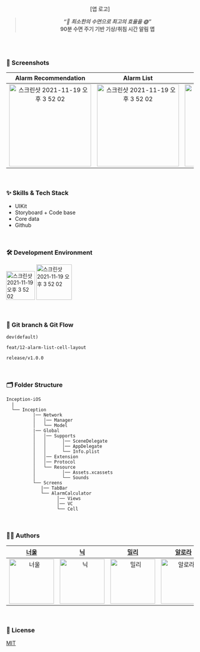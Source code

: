
<br/>
<br/>

<div align="center"> 
  
[앱 로고]

> _**“🌙 최소한의 수면으로 최고의 효율을 🌞”**_ <br/>
> **90분 수면 주기 기반 기상/취침 시간 알림 앱**

  
</div>

<br/>
<br/>


### 📱 Screenshots

<div align="center"> 

| Alarm Recommendation | Alarm List | Sleep Tracker | Alarm Clock |
|:---:|:---:|:---:|:---:|
|<img width="220" alt="스크린샷 2021-11-19 오후 3 52 02" src="https://user-images.githubusercontent.com/51108729/182024110-f81bc0ea-5c35-42a4-89d9-d7acaa42ac86.png">|<img width="220" alt="스크린샷 2021-11-19 오후 3 52 02" src="https://user-images.githubusercontent.com/51108729/182024293-8884ff31-1e39-4e42-8ea1-75e617571938.png">|<img width="220" alt="스크린샷 2021-11-19 오후 3 52 02" src="https://user-images.githubusercontent.com/51108729/182024329-e43ee574-f5de-4ced-ac1f-4a78a8ffdea5.png">|<img width="220" alt="스크린샷 2021-11-19 오후 3 52 02" src="https://user-images.githubusercontent.com/51108729/182024329-e43ee574-f5de-4ced-ac1f-4a78a8ffdea5.png">| 

</div>

<br/>

### :sparkles: Skills & Tech Stack
* UIKit
* Storyboard + Code base
* Core data
* Github

<br/>

### 🛠 Development Environment

<img width="77" alt="스크린샷 2021-11-19 오후 3 52 02" src="https://img.shields.io/badge/iOS-15.0+-silver"> <img width="95" alt="스크린샷 2021-11-19 오후 3 52 02" src="https://img.shields.io/badge/Xcode-13.3-blue">

<br/>

### 🔀 Git branch & Git Flow

```
dev(default)

feat/12-alarm-list-cell-layout

release/v1.0.0
```
<br/>

### 🗂 Folder Structure

```
Inception-iOS
  |
  └── Inception
          |── Network
          │   │── Manager
          │   └── Model
          |── Global
          │   │── Supports
          │   │      │── SceneDelegate
          │   │      │── AppDelegate
          │   │      └── Info.plist
          │   │── Extension
          │   │── Protocol
          │   └── Resource
          │          │── Assets.xcassets
          │          └── Sounds
          └── Screens 
             |── TabBar
             └── AlarmCalculator
                   │── Views
                   │── VC
                   └── Cell
```

<br/>

  
### 🧑‍💻 Authors

<div align="center"> 
  
| [너울](https://github.com/pppaper) | [닉](https://github.com/tea-hkim) | [밀리](https://github.com/jinccc97) | [알로라](https://github.com/compuTasha) | [에이버리](https://github.com/chaneeii) | [태니](https://github.com/taehyeonk) |
|:---:|:---:|:---:|:---:|:---:|:---:|
|<img width="120" alt="너울" src="https://avatars.githubusercontent.com/u/103012106?v=4">|<img width="120" alt="닉" src="https://avatars.githubusercontent.com/u/81206228?v=4">|<img width="120" alt="밀리" src="https://avatars.githubusercontent.com/u/61951603?v=4">|<img width="120" alt="알로라" src="https://avatars.githubusercontent.com/u/51108729?v=4">|<img width="120" alt="에이버리" src="https://avatars.githubusercontent.com/u/63157395?v=4">|<img width="120" alt="태니" src="https://avatars.githubusercontent.com/u/29690062?v=4">|

  
</div>

<br/>

### :lock_with_ink_pen: License

[MIT](https://choosealicense.com/licenses/mit/)
